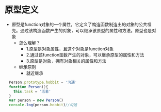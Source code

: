 # 原型定义
* 原型是function对象的一个属性，它定义了构造函数制造出的对象的公共祖先。通过该构造函数产生的对象，可以继承该原型的属性和方法。原型也是对象
  * 怎么理解？
    * 1.原型是对象属性，且这个对象是function对象
    * 2.通过该function函数产生的对象，可以继承原型的属性和方法
    * 3.原型是对象，拥有对象相关的属性和方法
  * 继承原则
    * 就近继承
```javascript
  Person.prototype.hobbit = '沟通'
  function Person(){
    this.task = '活着'
  }
  var person = new Person()
  console.log(person.hobbit)//沟通
```
